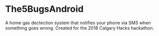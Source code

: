 # The5BugsAndroid
A home gas dectection system that notifies your phone via SMS when something goes wrong. Created for the 2018 Calgary Hacks hackathon.
